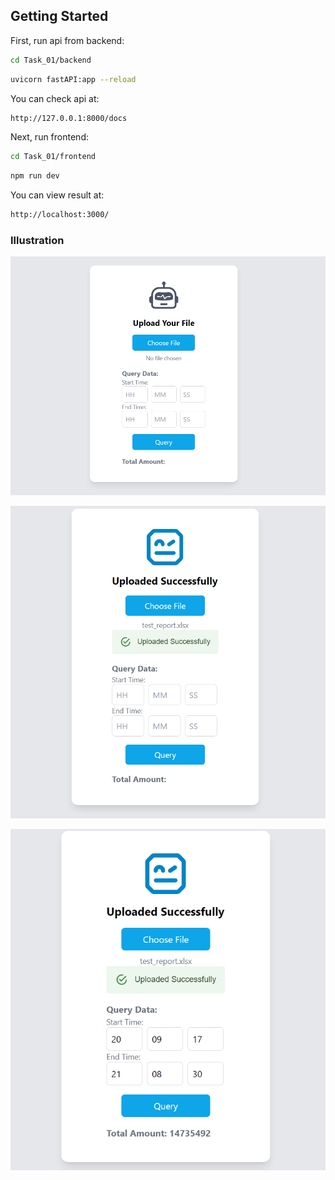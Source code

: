 ## Getting Started
First, run api from backend:

```bash
cd Task_01/backend
```
```bash
uvicorn fastAPI:app --reload
```
You can check api at:
```bash
http://127.0.0.1:8000/docs
```

Next, run frontend:

```bash
cd Task_01/frontend
```
```bash
npm run dev
```

You can view result at:
```bash
http://localhost:3000/
```

### Illustration
![](./public/begin.png)

![](./public/upload.png)

![](./public/query.png)
